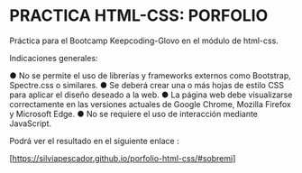 # PRACTICA HTML-CSS: PORFOLIO

Práctica para el Bootcamp Keepcoding-Glovo en el módulo de html-css.

Indicaciones generales:

● No se permite el uso de librerías y frameworks externos como Bootstrap,
Spectre.css o similares.
● Se deberá crear una o más hojas de estilo CSS para aplicar el diseño deseado a la
web.
● La página web debe visualizarse correctamente en las versiones actuales de Google
Chrome, Mozilla Firefox y Microsoft Edge.
● No se requiere el uso de interacción mediante JavaScript.


Podrá ver el resultado en el siguiente enlace :

[https://silviapescador.github.io/porfolio-html-css/#sobremi]